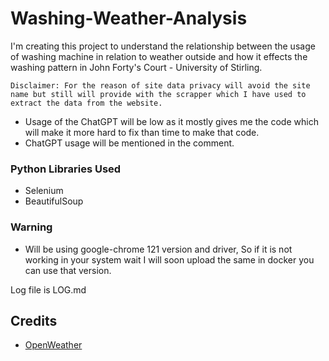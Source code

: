 # Washing-Weather-Analysis
I'm creating this project to understand the relationship between the usage of washing machine in relation to weather outside and how it effects the washing pattern in John Forty's Court - University of Stirling.

`Disclaimer: For the reason of site data privacy will avoid the site name but still will provide with the scrapper which I have used to extract the data from the website.`

- Usage of the ChatGPT will be low as it mostly gives me the code which will make it more hard to fix than time to make that code.
- ChatGPT usage will be mentioned in the comment.

### Python Libraries Used
- Selenium
- BeautifulSoup

### Warning
- Will be using google-chrome 121 version and driver, So if it is not working in your system wait I will soon upload the same in docker you can use that version.


Log file is LOG.md

## Credits
- [OpenWeather](https://openweathermap.org/)